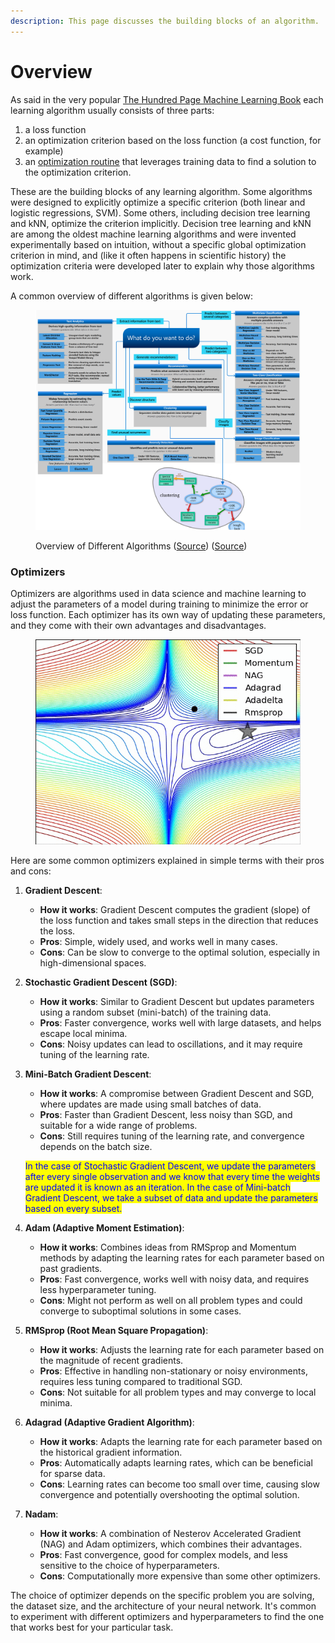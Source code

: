 ```yaml
---
description: This page discusses the building blocks of an algorithm.
---
```


# Overview

As said in the very popular [The Hundred Page Machine Learning Book](https://themlbook.com/) each learning algorithm usually consists of three parts:

1. a loss function
2. an optimization criterion based on the loss function (a cost function, for example)
3. an [optimization routine](overview.md#optimizers) that leverages training data to find a solution to the optimization criterion.&#x20;

These are the building blocks of any learning algorithm. Some algorithms were designed to explicitly optimize a specific criterion (both linear and logistic regressions, SVM). Some others, including decision tree learning and kNN, optimize the criterion implicitly. Decision tree learning and kNN are among the oldest machine learning algorithms and were invented experimentally based on intuition, without a specific global optimization criterion in mind, and (like it often happens in scientific history) the optimization criteria were developed later to explain why those algorithms work.

A common overview of different algorithms is given below:

<figure><img src="../_build/html/_images/image261.PNG" alt=""><figcaption><p>Overview of Different Algorithms (<a href="https://learn.microsoft.com/en-us/azure/machine-learning/algorithm-cheat-sheet">Source</a>) (<a href="https://scikit-learn.org/stable/tutorial/machine_learning_map/">Source</a>)</p></figcaption></figure>

### Optimizers

Optimizers are algorithms used in data science and machine learning to adjust the parameters of a model during training to minimize the error or loss function. Each optimizer has its own way of updating these parameters, and they come with their own advantages and disadvantages.&#x20;

<figure><img src="../.gitbook/assets/56201contours_evaluation_optimizers.gif" alt=""><figcaption></figcaption></figure>

Here are some common optimizers explained in simple terms with their pros and cons:

1. **Gradient Descent**:
   * **How it works**: Gradient Descent computes the gradient (slope) of the loss function and takes small steps in the direction that reduces the loss.
   * **Pros**: Simple, widely used, and works well in many cases.
   * **Cons**: Can be slow to converge to the optimal solution, especially in high-dimensional spaces.
2. **Stochastic Gradient Descent (SGD)**:
   * **How it works**: Similar to Gradient Descent but updates parameters using a random subset (mini-batch) of the training data.
   * **Pros**: Faster convergence, works well with large datasets, and helps escape local minima.
   * **Cons**: Noisy updates can lead to oscillations, and it may require tuning of the learning rate.
3.  **Mini-Batch Gradient Descent**:

    * **How it works**: A compromise between Gradient Descent and SGD, where updates are made using small batches of data.
    * **Pros**: Faster than Gradient Descent, less noisy than SGD, and suitable for a wide range of problems.
    * **Cons**: Still requires tuning of the learning rate, and convergence depends on the batch size.

    <mark style="color:blue;">In the case of Stochastic Gradient Descent, we update the parameters after every single observation and we know that every time the weights are updated it is known as an iteration. In the case of Mini-batch Gradient Descent, we take a subset of data and update the parameters based on every subset.</mark>
4. **Adam (Adaptive Moment Estimation)**:
   * **How it works**: Combines ideas from RMSprop and Momentum methods by adapting the learning rates for each parameter based on past gradients.
   * **Pros**: Fast convergence, works well with noisy data, and requires less hyperparameter tuning.
   * **Cons**: Might not perform as well on all problem types and could converge to suboptimal solutions in some cases.
5. **RMSprop (Root Mean Square Propagation)**:
   * **How it works**: Adjusts the learning rate for each parameter based on the magnitude of recent gradients.
   * **Pros**: Effective in handling non-stationary or noisy environments, requires less tuning compared to traditional SGD.
   * **Cons**: Not suitable for all problem types and may converge to local minima.
6. **Adagrad (Adaptive Gradient Algorithm)**:
   * **How it works**: Adapts the learning rate for each parameter based on the historical gradient information.
   * **Pros**: Automatically adapts learning rates, which can be beneficial for sparse data.
   * **Cons**: Learning rates can become too small over time, causing slow convergence and potentially overshooting the optimal solution.
7. **Nadam**:
   * **How it works**: A combination of Nesterov Accelerated Gradient (NAG) and Adam optimizers, which combines their advantages.
   * **Pros**: Fast convergence, good for complex models, and less sensitive to the choice of hyperparameters.
   * **Cons**: Computationally more expensive than some other optimizers.

The choice of optimizer depends on the specific problem you are solving, the dataset size, and the architecture of your neural network. It's common to experiment with different optimizers and hyperparameters to find the one that works best for your particular task.
